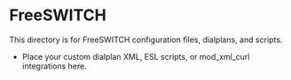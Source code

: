 # FreeSWITCH

This directory is for FreeSWITCH configuration files, dialplans, and scripts.

- Place your custom dialplan XML, ESL scripts, or mod_xml_curl integrations here. 
